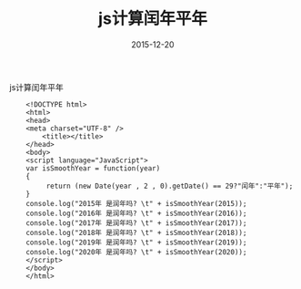 ﻿---
layout : post
title : "js计算闰年平年"
category : 编程
duoshuo: true
date : 2015-12-20
tags : js
---

js计算闰年平年



<!-- more -->


```
	<!DOCTYPE html>
	<html>
	<head>
	<meta charset="UTF-8" />
		<title></title>
	</head>
	<body>
	<script language="JavaScript">
	var isSmoothYear = function(year)
	{
	     return (new Date(year , 2 , 0).getDate() == 29?"闰年":"平年");
	}
	console.log("2015年 是润年吗? \t" + isSmoothYear(2015));
	console.log("2016年 是润年吗? \t" + isSmoothYear(2016));
	console.log("2017年 是润年吗? \t" + isSmoothYear(2017));
	console.log("2018年 是润年吗? \t" + isSmoothYear(2018));
	console.log("2019年 是润年吗? \t" + isSmoothYear(2019));
	console.log("2020年 是润年吗? \t" + isSmoothYear(2020));
	</script>
	</body>
	</html>
```